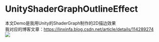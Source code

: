 # UnityShaderGraphOutlineEffect
本文Demo是我用Unity的ShaderGraph制作的2D描边效果  
我对应的博客文章：https://linxinfa.blog.csdn.net/article/details/114289274  
![](https://img-blog.csdnimg.cn/20210303095512374.gif)  

